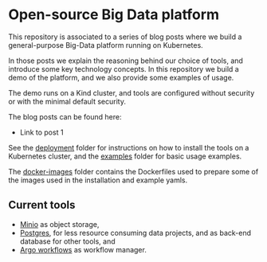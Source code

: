 # Open-source Big Data platform

This repository is associated to a series of blog posts where we build a general-purpose Big-Data platform running on Kubernetes. 

In those posts we explain the reasoning behind our choice of tools, and introduce some key technology concepts. In this repository we build a demo of the platform, and we also provide some examples of usage.

The demo runs on a Kind cluster, and tools are configured without security or with the minimal default security.

The blog posts can be found here:
   - Link to post 1

See the [deployment](deployment/) folder for instructions on how to install the tools on a Kubernetes cluster, and the [examples](examples/) folder for basic usage examples.

The [docker-images](docker-images/) folder contains the Dockerfiles used to prepare some  of the images used in the installation and example yamls.

## Current tools

- [Minio](https://min.io/) as object storage,
- [Postgres](https://www.postgresql.org/), for less resource consuming data projects, and as back-end database for other tools, and
- [Argo workflows](https://argoproj.github.io/argo-workflows/) as workflow manager.



